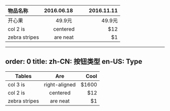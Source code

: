 |物品名称         | 2016.06.18         | 2016.11.11  |
| ------------- |:-------------:| -----:|
| 开心果      | 49.9元 | 49.9元 |
| col 2 is      | centered      |   $12 |
| zebra stripes | are neat      |    $1 |

  
  ---
order: 0
title:
  zh-CN: 按钮类型
  en-US: Type
---

  
  | Tables        | Are           | Cool  |
| ------------- |:-------------:| -----:|
| col 3 is      | right-aligned | $1600 |
| col 2 is      | centered      |   $12 |
| zebra stripes | are neat      |    $1 |
  
